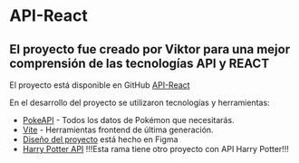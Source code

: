 # API-React

## El proyecto fue creado por Viktor para una mejor comprensión de las tecnologías API y REACT

El proyecto está disponible en GitHub [API-React](https://github.com/ViktorAntonyshyn/API-React)

En el desarrollo del proyecto se utilizaron tecnologías y herramientas:
- [PokeAPI](https://pokeapi.co/) - Todos los datos de Pokémon que necesitarás.
- [Vite](https://vitejs.dev/) - Herramientas frontend de última generación.
- [Diseño del proyecto](https://www.figma.com/file/1R1IiWSk72VnOsxWHeuzOZ/API-React?type=design&node-id=0%3A1&mode=design&t=0U7e8taxkA1c3X24-1) está hecho en Figma
- [Harry Potter API](https://github.com/ViktorAntonyshyn/API-React/tree/feature/cards) !!!Esta rama tiene otro proyecto con API Harry Potter!!!


